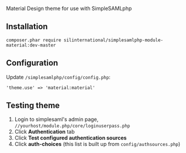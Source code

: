 Material Design theme for use with SimpleSAMLphp 

## Installation

```
composer.phar require silinternational/simplesamlphp-module-material:dev-master
```

## Configuration

Update `/simplesamlphp/config/config.php`:

```
'theme.use' => 'material:material'
```

## Testing theme

1. Login to simplesaml's admin page, `//yourhost/module.php/core/loginuserpass.php`
2. Click **Authentication** tab
3. Click **Test configured authentication sources**
4. Click **auth-choices** (this list is built up from `config/authsources.php`)
